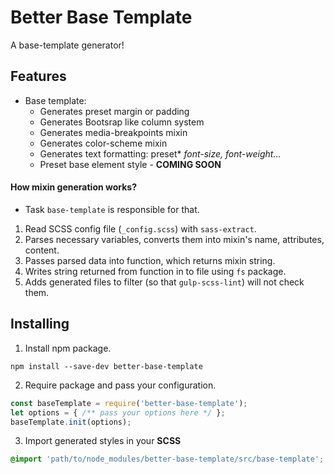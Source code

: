 # Better Base Template

A base-template generator!

## Features

- Base template:
    - Generates preset margin or padding 
    - Generates Bootsrap like column system
    - Generates media-breakpoints mixin
    - Generates color-scheme mixin
    - Generates text formatting: preset* *font-size, font-weight...*
    - Preset base element style - **COMING SOON**
    
#### How mixin generation works?

- Task `base-template` is responsible for that. 

1) Read SCSS config file (`_config.scss`) with `sass-extract`.
2) Parses necessary variables, converts them into mixin's name, attributes, content.
3) Passes parsed data into function, which returns mixin string.
4) Writes string returned from function in to file using `fs` package.
5) Adds generated files to filter (so that `gulp-scss-lint`) will not check them.

## Installing

1) Install npm package.

```
npm install --save-dev better-base-template
```

2) Require package and pass your configuration.

```javascript
const baseTemplate = require('better-base-template');
let options = { /** pass your options here */ };
baseTemplate.init(options);
```

3) Import generated styles in your **SCSS**


```scss
@import 'path/to/node_modules/better-base-template/src/base-template'; 
```
